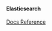 #### Elasticsearch  

[Docs Reference](https://www.elastic.co/guide/en/elasticsearch/reference/7.5/docker.html)